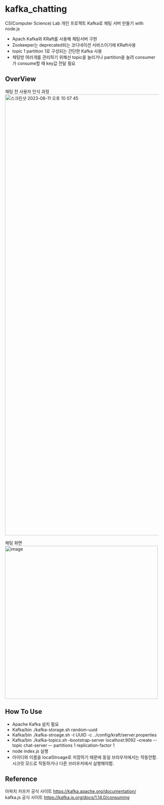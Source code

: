 # kafka_chatting
CS(Computer Science) Lab 개인 프로젝트 Kafka로 채팅 서버 만들기 with node.js
- Apach Kafka와 KRaft를 사용해 채팅서버 구현
- Zookeeper는 deprecated되는 코디네이션 서비스이기에 KRaft사용
- topic 1 partition 1로 구성되는 간단한 Kafka 사용
- 채팅방 여러개를 관리하기 위해선 topic을 늘리거나 partition을 늘려 consumer가 consume할 때 key값 전달 필요

## OverView

채팅 전 사용자 인식 과정
<img width="1440" alt="스크린샷 2023-08-11 오후 10 07 45" src="https://github.com/binwon-Song/kafka_chatting/assets/90763389/edbf254e-3646-427f-b7fd-6acd062d8097">

채팅 화면  
<img width="500" alt="image" src="https://github.com/binwon-Song/kafka_chatting/assets/90763389/e35bf646-4c69-47c2-b098-cb776c4f9a54">
  

## How To Use
- Apache Kafka 설치 필요
- Kafka/bin ./kafka-storage.sh random-uuid
- Kafka/bin ./kafka-stroage.sh -t UUID -c ../config/kraft/server.properties
- Kafka/bin ./kafka-topics.sh –bootstrap-server localhost:9092 –create --topic chat-server –- partitions 1 replication-factor 1
- node index.js 실행
- 아이디와 이름을 localStroage로 저장하기 때문에 동일 브라우저에서는 작동안함. 시크릿 모드로 작동하거나 다른 브러우저에서 실행해야함.

## Reference
아파치 카프카 공식 사이트   https://kafka.apache.org/documentation/  
kafka.js 공식 사이트  https://kafka.js.org/docs/1.14.0/consuming
